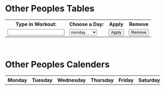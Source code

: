 <script> AOS.init();</script>
<div data-aos="fade-right"><h1>Other Peoples Tables</h1></div>
<div data-aos="fade-up">
  <table class="profile">
    <tr class="profile">
      <th class="profile"><label for="workout">Type in Workout:</label></th>
      <th class="profile"><label for="weeks">Choose a Day:</label></th>
      <th class="profile">Apply</th>
      <th class="profile">Remove</th>
    </tr>
    <tr>
      <td><input id="input" class="profile"></td>
      <td>
        <select name="week" id="week">
          <option>monday</option>
          <option>tuesday</option>
          <option>wednesday</option>
          <option>thursday</option>
          <option>friday</option>
          <option>saturday</option>
          <option>sunday</option>
        </select>
      </td>
      <td><button onclick="Add()" class="profile">Apply</button></td>
      <td><button onclick="Remove()" class="profile">Remove</button></td>
    </tr>
  </table>

<br>


<script> AOS.init();</script>
<div data-aos="fade-right"><h1>Other Peoples Calenders</h1></div>
<div data-aos="fade-up">
    <table class="profile">
    <tr class="profile">
        <th class="profile">Monday</th>
        <th class="profile">Tuesday</th>
        <th class="profile">Wednesday</th>
        <th class="profile">Thursday</th>
        <th class="profile">Friday</th>
        <th class="profile">Saturday</th>
        <th class="profile">Sunday</th>
    </tr>
    <tbody id="table" class="profile">
    </tbody>
    </table>
</div>

<script>
const tableBody = document.querySelector('#table');

fetch('https://dolphin.nighthawkcodingsociety.com/api/users/')
  .then(response => response.json())
  .then(data => {
    data.forEach(user => {
      const newRow = document.createElement('tr');
      newRow.innerHTML = `
        <td>${user.monday}</td>
        <td>${user.tuesday}</td>
        <td>${user.wednesday}</td>
        <td>${user.thursday}</td>
        <td>${user.friday}</td>
        <td>${user.saturday}</td>
        <td>${user.sunday}</td>
      `;
      tableBody.appendChild(newRow);
    });
  });

</script>
